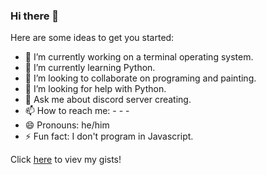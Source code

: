### Hi there 👋

Here are some ideas to get you started:

- 🔭 I’m currently working on a terminal operating system. 
- 🌱 I’m currently learning Python. 
- 👯 I’m looking to collaborate on programing and painting. 
- 🤔 I’m looking for help with Python. 
- 💬 Ask me about discord server creating. 
- 📫 How to reach me: - - - 
- 😄 Pronouns: he/him
- ⚡ Fun fact: I don't program in Javascript. 

Click [here](gists.github.com/SparagusGamer) to viev my gists! 

